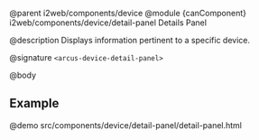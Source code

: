 @parent i2web/components/device
@module {canComponent} i2web/components/device/detail-panel Details Panel

@description Displays information pertinent to a specific device.

@signature `<arcus-device-detail-panel>`

@body

## Example

@demo src/components/device/detail-panel/detail-panel.html
